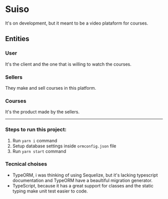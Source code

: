 # Suiso
It's on development, but it meant to be a video plataform for courses.

## Entities

### User
It's the client and the one that is willing to watch the courses.

### Sellers
They make and sell courses in this platform.

### Courses
It's the product made by the sellers.

------

### Steps to run this project:

1. Run `yarn i` command
2. Setup database settings inside `ormconfig.json` file
3. Run `yarn start` command

### Tecnical choises

* TypeORM, i was thinking of using Sequelize, but it's lacking typescript documentation and TypeORM have a beaultiful migration generator.
* TypeScript, because it has a great support for classes and the static typing make unit test easier to code.